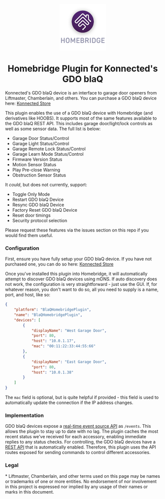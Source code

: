 <p align="center">

<img src="https://github.com/homebridge/branding/raw/latest/logos/homebridge-wordmark-logo-vertical.png" width="150">

</p>

<span align="center">

# Homebridge Plugin for Konnected's GDO blaQ

</span>

Konnected's GDO blaQ device is an interface to garage door openers from Liftmaster, Chamberlain, and others.
You can purchase a GDO blaQ device here: [Konnected Store](https://konnected.io/KYLEBOYER)

This plugin enables the use of a GDO blaQ device with Homebridge (and derivatives like HOOBS). It supports most of the same features available to the GDO blaQ REST API. This includes garage door/light/lock controls as well as some sensor data. The full list is below:

* Garage Door Status/Control
* Garage Light Status/Control
* Garage Remote Lock Status/Control
* Garage Learn Mode Status/Control
* Firmware Version Status
* Motion Sensor Status
* Play Pre-close Warning
* Obstruction Sensor Status

It *could*, but does not currently, support:

* Toggle Only Mode
* Restart GDO blaQ Device
* Resync GDO blaQ Device
* Factory Reset GDO blaQ Device
* Reset door timings
* Security protocol selection

Please request these features via the issues section on this repo if you would find them useful.

### Configuration

First, ensure you have fully setup your GDO blaQ device. If you have not purchased one, you can do so here: [Konnected Store](https://konnected.io/KYLEBOYER)

Once you've installed this plugin into Homebridge, it will automatically attempt to discover GDO blaQ devices using mDNS. If auto discovery does not work, the configuration is very straightforward - just use the GUI. If, for whatever reason, you don't want to do so, all you need to supply is a name, port, and host, like so:

```json
{
    "platform": "BlaQHomebridgePlugin",
    "name": "BlaQHomebridgePlugin",
    "devices": [
        {
            "displayName": "West Garage Door",
            "port": 80,
            "host": "10.0.1.17",
            "mac": "00:11:22:33:44:55:66"
        },
        {
            "displayName": "East Garage Door",
            "port": 80,
            "host": "10.0.1.38"
        }
    ]
}
```

The `mac` field is optional, but is quite helpful if provided - this field is used to automatically update the connection if the IP address changes.

### Implementation

GDO blaQ devices expose a [real-time event source API](https://esphome.io/web-api/index.html?highlight=events#event-source-api) as `/events`. This allows the plugin to stay up to date with no lag. The plugin caches the most recent status we've received for each accessory, enabling immediate replies to any status checks. For controlling, the GDO blaQ devices have a [REST API](https://konnected.readme.io/v2.0/reference/introduction) that is automatically enabled. Therefore, this plugin uses the API routes exposed for sending commands to control different accessories.

### Legal

\* Liftmaster, Chamberlain, and other terms used on this page may be names or trademarks of one or more entities. No endorsement of nor involvement in this project is expressed nor implied by any usage of their names or marks in this document.
